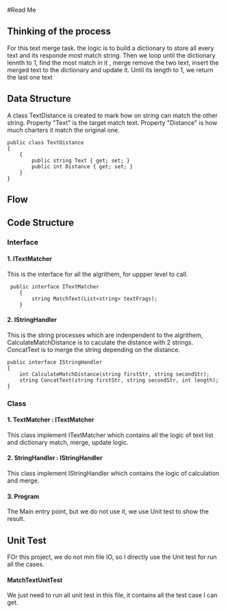 #Read Me
## Thinking of the process

For this text merge task. the logic is to build a dictionary to store all every text and its responde most match string. Then we loop until the dictionary lennth to 1, find the most match in it , merge remove the two text, insert the merged text to the dictionary and update it. Until its length to 1, we return the last one text  
## Data Structure
A class TextDistance is created to mark how on string can match the other string. Property "Text" is the target match text. Property "Distance" is how much charters it match the original one. 
```
public class TextDistance
{
    {        
        public string Text { get; set; }
        public int Distance { get; set; }
    }
}
```
## Flow 

## Code Structure

### Interface
#### 1. ITextMatcher
This is the interface for all the algrithem, for uppper level to call.
```
 public interface ITextMatcher
    {
        string MatchText(List<string> textFrags);
    }
```
#### 2. IStringHandler
This is the string processes which are indenpendent to the algrithem, CalculateMatchDistance is to caculate the distance with 2 strings. ConcatText is to merge the string depending on the distance.
```
public interface IStringHandler
{
    int CalculateMatchDistance(string firstStr, string secondStr);
    string ConcatText(string firstStr, string secondStr, int length);
}
```
### Class
#### 1. TextMatcher : ITextMatcher
This class implement ITextMatcher which contains all the logic of text list and dictionary match, merge, update logic.
#### 2. StringHandler : IStringHandler
This class implement IStringHandler which contains the logic of calculation and merge.

#### 3. Program
The Main entry point, but we do not use it, we use Unit test to show the result.

## Unit Test
FOr this project, we do not min file IO, so I directly use the Unit test for run all the cases.
#### MatchTextUnitTest
We just need to run all unit test in this file, it contains all the test case I can get.